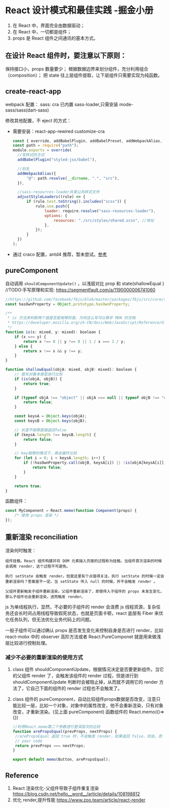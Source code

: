 # React 设计模式和最佳实践 -掘金小册

1. 在 React 中，界面完全由数据驱动；
2. 在 React 中，一切都是组件；
3. props 是 React 组件之间通讯的基本方式。

## 在设计 React 组件时，要注意以下原则：

保持接口小，props 数量要少；
根据数据边界来划分组件，充分利用组合（composition）；
把 state 往上层组件提取，让下层组件只需要实现为纯函数。

## create-react-app

webpack 配置：
sass: cra 已内置 sass-loader,只需安装 mode-sass/sass(dart-sass)

修改其他配置，不 eject 的方式：

- 需要安装：react-app-rewired customize-cra

  ```js
  const { override, addBabelPlugin, addBabelPreset, addWebpackAlias, adjustStyleLoaders } = require("customize-cra");
  const path = require("path");
  module.exports = override(
  	//写样式的方式
  	addBabelPlugin("styled-jsx/babel"),

  	//别名
  	addWebpackAlias({
  		"@": path.resolve(__dirname, ".", "src"),
  	}),

  	//sass-resources-loader共享公共样式文件
  	adjustStyleLoaders((rule) => {
  		if (rule.test.toString().includes("scss")) {
  			rule.use.push({
  				loader: require.resolve("sass-resources-loader"),
  				options: {
  					resources: "./src/styles/shared.scss", //地址
  				},
  			});
  		}
  	})
  );
  ```

- 通过 craco 配置，antd4 推荐，暂未尝试。[参考](https://juejin.cn/post/6871148364919111688#heading-6)

## pureComponent

自动调用 `shouldComponentUpdate()` ，以浅层对比 prop 和 state(shallowEqual )
//TODO:手写原理和实现: https://segmentfault.com/a/1190000006741060

```js
//https://github.com/facebook/fbjs/blob/master/packages/fbjs/src/core/shallowEqual.js
const hasOwnProperty = Object.prototype.hasOwnProperty;

/**
 * is 方法来判断两个值是否是相等的值，为何这么写可以移步 MDN 的文档
 * https://developer.mozilla.org/zh-CN/docs/Web/JavaScript/Reference/Global_Objects/Object/is
 */
function is(x: mixed, y: mixed): boolean {
	if (x === y) {
		return x !== 0 || y !== 0 || 1 / x === 1 / y;
	} else {
		return x !== x && y !== y;
	}
}

function shallowEqual(objA: mixed, objB: mixed): boolean {
	// 首先对基本类型进行比较
	if (is(objA, objB)) {
		return true;
	}

	if (typeof objA !== "object" || objA === null || typeof objB !== "object" || objB === null) {
		return false;
	}

	const keysA = Object.keys(objA);
	const keysB = Object.keys(objB);

	// 长度不相等直接返回false
	if (keysA.length !== keysB.length) {
		return false;
	}

	// key相等的情况下，再去循环比较
	for (let i = 0; i < keysA.length; i++) {
		if (!hasOwnProperty.call(objB, keysA[i]) || !is(objA[keysA[i]], objB[keysA[i]])) {
			return false;
		}
	}

	return true;
}
```

函数组件：

```js
const MyComponent = React.memo(function Component(props) {
	/* 使用 props 渲染 */
});
```

## 重新渲染 reconciliation

渲染何时触发：

    组件挂载。React 组件构建并将 DOM 元素插入页面的过程称为挂载。当组件首次渲染的时候会调用 render，这个过程不可避免。

    执行 setState 会触发 render。但是这里有个点值得关注，执行 setState 的时候一定会重新渲染吗？答案是不一定。当 setState 传入 null 的时候，并不会触发 render 。

    父组件更新触发子组件重新渲染。父组件重新渲染了，即使传入子组件的 props 未发生变化，那么子组件也会重新渲染，进而触发 render。

js 为单线程执行，显然，不必要的子组件的 render 会浪费 js 线程资源，复杂任务还会长时间占用线程导致假死状态，也就是页面卡顿，react 底层有 Fiber 来优化任务队列，但无法优化业务代码上的问题。

一般子组件可以通过确认 props 是否发生变化来控制自身是否进行 render，比如 react-mobx 中的 observer 高阶方法或者 React.PureComponet 就是用来做浅层比较进行控制处理。

### 减少不必要的重新渲染的使用方式

1. class 组件 shouldComponentUpdate，根据情况决定是否要更新组件。当它的父组件 render 了，会触发该组件的 render 过程，但是进行到 shouldComponentUpdate 判断时会被阻止掉，从而就不调用它的 render 方法了，它自己下面的组件的 render 过程也不会触发了。

2. class 组件的 pureComponent，自动比较组件props数据是否改变，注意只能比较一层，比如一个对象，对象中的属性改变，他不会重新渲染，只有对象改变，才重新渲染。(见上面 pureComponent) 函数组件的 React.memo(()=>{})

   ```js
   //利用React.memo第二个参数进行更深层次的比较
   function arePropsEqual(prevProps, nextProps) {
   	//arePropsEqual 返回 true 时，不会触发 render，如果返回 false，则会。而 shouldComponentUpdate 刚好与其相反。
   	// your code
   	return prevProps === nextProps;
   }

   export default memo(Button, arePropsEqual);
   ```

## Reference

1. React 渲染优化-父组件导致子组件重复渲染 https://blog.csdn.net/hello__word__/article/details/108198812
2. 优化 render,提升性能 https://www.zoo.team/article/react-render

